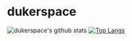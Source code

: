 # dukerspace

![dukerspace's github stats](https://github-readme-stats.vercel.app/api?username=dukerspace&show_icons=true) 
[![Top Langs](https://github-readme-stats.vercel.app/api/top-langs/?username=dukerspace&layout=compact)](https://github.com/dukerspace)
